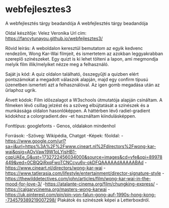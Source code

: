 # webfejlesztes3
A webfejlesztés tárgy beadandója
A webfejlesztés tárgy beadandója

Oldal készítője: Velez Veronika Url cím: https://fancytunayou.github.io/webfejlesztes3/ 

Rövid leírás: A weboldalon keresztül bemutatom az egyik kedvenc rendezőm, Wong Kar-Wai filmjeit, és ismertetem az azokban leggyakrabban szereplő színészeket. Egy quizt is ki lehet tölteni a lapon, ami megmondja melyik film illik/melyiket nézze meg a felhasználó.

Saját js kód: A quiz oldalon található, összegyűjti a quizben elért pontszámokat a megadott válaszok alapján, majd egy confirm típusú üzenetben ismerteti azt a felhasználóval. Az igen gomb megadása után az űrlaphoz ugrik.

Átvett kódok: Film időszalagot a W3schools útmutatója alapján csináltam. A filmeken lévő csillag jelzést és a szöveg elbújtatását a színészek és a munkássága oldalon hasonlóképpen. A háttérben lévő radiel-gradient kódokhoz a colorgradient.dev -et használtam kiindulásképpen.

Fonttípus: googlefonts - Genos, oldalakon mindenhol

Források: -Szöveg: Wikipédia, Chatgpt -Képek: főoldal: -https://www.google.com/url?sa=i&url=https%3A%2F%2Fwww.cineart.nl%2Fdirectors%2Fwong-kar-wai&psig=AOvVaw19W1oLYjsHB1-cqpUAEe_G&ust=1732722456034000&source=images&cd=vfe&opi=89978449&ved=0CBQQjRxqFwoTCNCcyu6v-okDFQAAAAAdAAAAABAd -https://www.cineart.nl/directors/wong-kar-wai -https://www.tatlerasia.com/lifestyle/entertainment/director-signature-style -https://thewilddetectives.com/john/articles/film/wong-kar-wai-in-the-mood-for-love-3/ -https://atalante-cinema.org/film/chungking-express/ -https://calgarycinema.org/masters-wong-karwai -https://uk.pinterest.com/pin/pin-von-falun-gong-auf-1990s-hong-kong--734579389219007298/
Plakátok és színészek képei a Letterboxdról.
